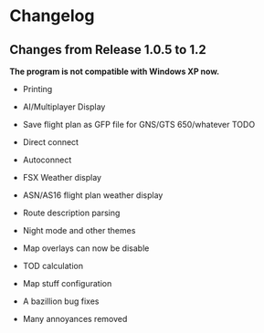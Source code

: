# Changelog

## Changes from Release 1.0.5 to 1.2

**The program is not compatible with Windows XP now.**

* Printing
* AI/Multiplayer Display
* Save flight plan as GFP file for GNS/GTS 650/whatever TODO
* Direct connect
* Autoconnect
* FSX Weather display
* ASN/AS16 flight plan weather display
* Route description parsing
* Night mode and other themes
* Map overlays can now be disable
* TOD calculation
* Map stuff configuration




* A bazillion bug fixes
* Many annoyances removed
